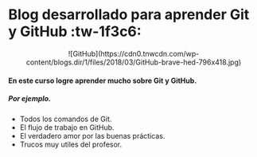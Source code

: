 # Blog desarrollado para aprender Git y GitHub :tw-1f3c6:

<center>![GitHub](https://cdn0.tnwcdn.com/wp-content/blogs.dir/1/files/2018/03/GitHub-brave-hed-796x418.jpg)</center>

#### En este curso logre aprender mucho sobre Git y GitHub.
##### Por ejemplo.
- Todos los comandos de Git.
- El flujo de trabajo en GitHub.
- El verdadero amor por las buenas prácticas.
- Trucos muy utiles del profesor.